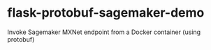 # flask-protobuf-sagemaker-demo
Invoke Sagemaker MXNet endpoint from a Docker container (using protobuf)
